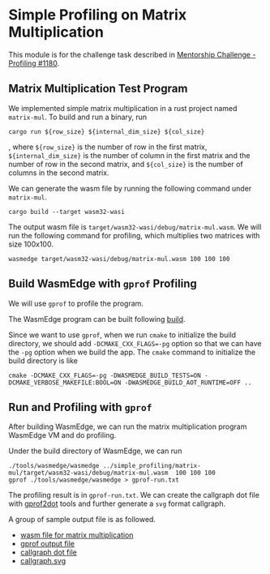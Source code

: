 # Simple Profiling on Matrix Multiplication

This module is for the challenge task described in [Mentorship Challenge - Profiling #1180](https://github.com/WasmEdge/WasmEdge/discussions/1180). 

## Matrix Multiplication Test Program

We implemented simple matrix multiplication in a rust project named `matrix-mul`. To build and run a binary, run
```
cargo run ${row_size} ${internal_dim_size} ${col_size}
```
, where `${row_size}` is the number of row in the first matrix, `${internal_dim_size}` is the number of column in the first matrix and the number of row in the second matrix, and `${col_size}` is the number of columns in the second matrix.

We can generate the wasm file by running the following command under `matrix-mul`.
```
cargo build --target wasm32-wasi
```
The output wasm file is `target/wasm32-wasi/debug/matrix-mul.wasm`. We will run the following command for profiling, which multiplies two matrices with size 100x100.
```
wasmedge target/wasm32-wasi/debug/matrix-mul.wasm 100 100 100
```

## Build WasmEdge with `gprof` Profiling

We will use `gprof` to profile the program.

The WasmEdge program can be built following [build](https://wasmedge.org/book/en/extend/build.html).

Since we want to use `gprof`, when we run `cmake` to initialize the build directory, we should add `-DCMAKE_CXX_FLAGS=-pg` option so that we can have the `-pg` option when we build the app. The `cmake` command to initialize the build directory is like
```
cmake -DCMAKE_CXX_FLAGS=-pg -DWASMEDGE_BUILD_TESTS=ON -DCMAKE_VERBOSE_MAKEFILE:BOOL=ON -DWASMEDGE_BUILD_AOT_RUNTIME=OFF ..
```

## Run and Profiling with `gprof`
After building WasmEdge, we can run the matrix multiplication program WasmEdge VM and do profiling.

Under the build directory of WasmEdge, we can run
```
./tools/wasmedge/wasmedge ../simple_profiling/matrix-mul/target/wasm32-wasi/debug/matrix-mul.wasm  100 100 100
gprof ./tools/wasmedge/wasmedge > gprof-run.txt
```
The profiling result is in `gprof-run.txt`. We can create the callgraph dot file with [gprof2dot](https://github.com/jrfonseca/gprof2dot) tools and further generate a `svg` format callgraph.

A group of sample output file is as followed.
 - [wasm file for matrix multiplication](./matrix-mul.wasm)
 - [gprof output file](./matrix-mul-100-100-100.txt)
 - [callgraph dot file](./matrix-mul-100-100-100.dot)
 - [callgraph.svg](./matrix-mul-100-100-100.svg)
